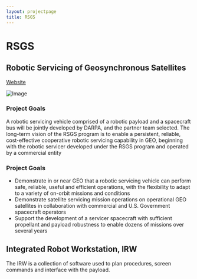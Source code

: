 ```yaml
---
layout: projectpage
title: RSGS
---
```


# RSGS
## Robotic Servicing of Geosynchronous Satellites
[Website](https://www.darpa.mil/program/robotic-servicing-of-geosynchronous-satellites)

![Image](https://www.darpa.mil/DDM_Gallery/rsgs-619-316-pp.png)

### Project Goals

A robotic servicing vehicle comprised of a robotic payload and a spacecraft bus will be jointly developed by DARPA, and the partner team selected. The long-term vision of the RSGS program is to enable a persistent, reliable, cost-effective cooperative robotic servicing capability in GEO, beginning with the robotic servicer developed under the RSGS program and operated by a commercial entity

### Project Goals

 - Demonstrate in or near GEO that a robotic servicing vehicle can perform safe, reliable, useful and efficient operations, with the flexibility to adapt to a variety of on-orbit missions and conditions
 - Demonstrate satellite servicing mission operations on operational GEO satellites in collaboration with commercial and U.S. Government spacecraft operators
 - Support the development of a servicer spacecraft with sufficient propellant and payload robustness to enable dozens of missions over several years

## Integrated Robot Workstation, IRW

The IRW is a collection of software used to plan procedures, screen commands and interface with the payload.
